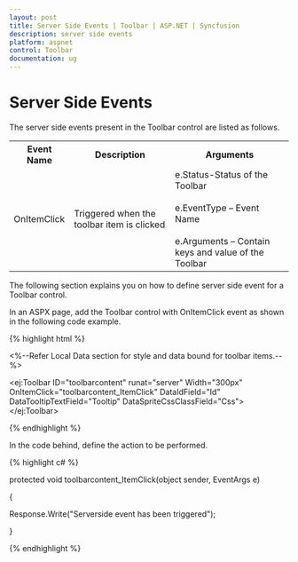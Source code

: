 ```yaml
---
layout: post
title: Server Side Events | Toolbar | ASP.NET | Syncfusion
description: server side events
platform: aspnet
control: Toolbar
documentation: ug
---
```


# Server Side Events

The server side events present in the Toolbar control are listed as follows.



<table>
<tr>
<th>
Event Name</th><th>
Description</th><th>
Arguments</th></tr>
<tr>
<td>
OnItemClick</td><td>
Triggered when the toolbar item is clicked</td><td>
e.Status-Status of the Toolbar<br/><br/>
e.EventType – Event Name<br/><br/>
e.Arguments – Contain keys and value of the Toolbar<br/>
</td></tr>
</table>


The following section explains you on how to define server side event for a Toolbar control.

In an ASPX page, add the Toolbar control with OnItemClick event as shown in the following code example.

{% highlight html %}

<%--Refer Local Data section for style and data bound for toolbar items.--%>

<ej:Toolbar ID="toolbarcontent" runat="server" Width="300px" OnItemClick="toolbarcontent_ItemClick" DataIdField="Id" DataTooltipTextField="Tooltip" DataSpriteCssClassField="Css"></ej:Toolbar>

{% endhighlight %}



In the code behind, define the action to be performed.

{% highlight c# %}

protected void toolbarcontent_ItemClick(object sender, EventArgs e)

{

   Response.Write("Serverside event has been triggered");

}

{% endhighlight %}